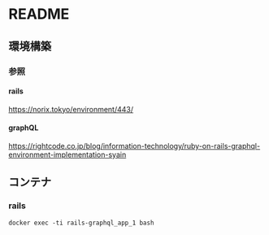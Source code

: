 # README

## 環境構築
### 参照
#### rails
https://norix.tokyo/environment/443/
#### graphQL
https://rightcode.co.jp/blog/information-technology/ruby-on-rails-graphql-environment-implementation-syain

## コンテナ
### rails
```docker exec -ti rails-graphql_app_1 bash```